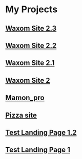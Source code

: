 # My Projects
## [Waxom Site 2.3](https://r0dionix.github.io/projects/Waxom%20site%202.3/ "Click")
## [Waxom Site 2.2](https://r0dionix.github.io/projects/Waxom%20site%202.2/ "Click")
## [Waxom Site 2.1](https://r0dionix.github.io/projects/Waxom%20site%202.1/ "Click")
## [Waxom Site 2](https://r0dionix.github.io/projects/Waxom%20site%202/ "Click")
## [Mamon_pro](https://r0dionix.github.io/projects/mamon_pro/ "Click")
## [Pizza site](https://r0dionix.github.io/projects/Pizza%20Site/ "Click")
## [Test Landing Page 1.2](https://r0dionix.github.io/projects/Test_1_Landing_Page_1.2/ "Click")
## [Test Landing Page 1](https://r0dionix.github.io/projects/Test_1_Landing_Page/ "Click")
